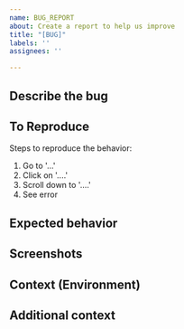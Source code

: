 ```yaml
---
name: BUG_REPORT
about: Create a report to help us improve
title: "[BUG]"
labels: ''
assignees: ''

---
```


## Describe the bug
<!--A clear and concise description of what the bug is.-->

## To Reproduce
Steps to reproduce the behavior:
1. Go to '...'
2. Click on '....'
3. Scroll down to '....'
4. See error

## Expected behavior
<!--A clear and concise description of what you expected to happen.-->

## Screenshots
<!--If applicable, add screenshots to help explain your problem.-->

## Context (Environment)

## Additional context
<!--Add any other context about the problem here.-->
